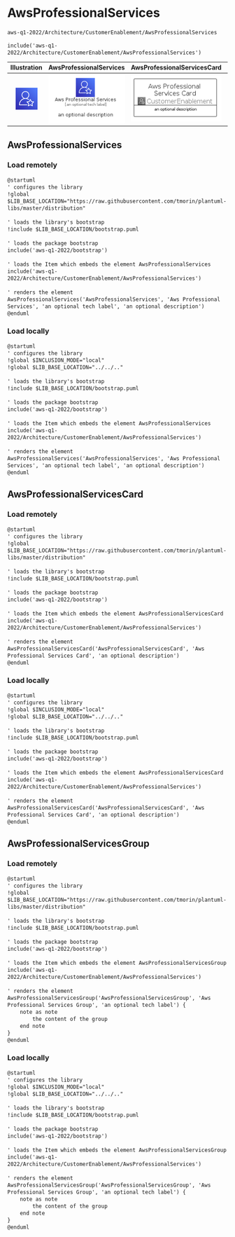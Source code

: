 # AwsProfessionalServices


```text
aws-q1-2022/Architecture/CustomerEnablement/AwsProfessionalServices
```

```text
include('aws-q1-2022/Architecture/CustomerEnablement/AwsProfessionalServices')
```



| Illustration | AwsProfessionalServices | AwsProfessionalServicesCard | AwsProfessionalServicesGroup |
| :---: | :---: | :---: | :---: |
| ![illustration for Illustration](../../../aws-q1-2022/Architecture/CustomerEnablement/AwsProfessionalServices.png) | ![illustration for AwsProfessionalServices](../../../aws-q1-2022/Architecture/CustomerEnablement/AwsProfessionalServices.Local.png) | ![illustration for AwsProfessionalServicesCard](../../../aws-q1-2022/Architecture/CustomerEnablement/AwsProfessionalServicesCard.Local.png) | ![illustration for AwsProfessionalServicesGroup](../../../aws-q1-2022/Architecture/CustomerEnablement/AwsProfessionalServicesGroup.Local.png) |




## AwsProfessionalServices

### Load remotely
```plantuml
@startuml
' configures the library
!global $LIB_BASE_LOCATION="https://raw.githubusercontent.com/tmorin/plantuml-libs/master/distribution"

' loads the library's bootstrap
!include $LIB_BASE_LOCATION/bootstrap.puml

' loads the package bootstrap
include('aws-q1-2022/bootstrap')

' loads the Item which embeds the element AwsProfessionalServices
include('aws-q1-2022/Architecture/CustomerEnablement/AwsProfessionalServices')

' renders the element
AwsProfessionalServices('AwsProfessionalServices', 'Aws Professional Services', 'an optional tech label', 'an optional description')
@enduml
```

### Load locally
```plantuml
@startuml
' configures the library
!global $INCLUSION_MODE="local"
!global $LIB_BASE_LOCATION="../../.."

' loads the library's bootstrap
!include $LIB_BASE_LOCATION/bootstrap.puml

' loads the package bootstrap
include('aws-q1-2022/bootstrap')

' loads the Item which embeds the element AwsProfessionalServices
include('aws-q1-2022/Architecture/CustomerEnablement/AwsProfessionalServices')

' renders the element
AwsProfessionalServices('AwsProfessionalServices', 'Aws Professional Services', 'an optional tech label', 'an optional description')
@enduml
```

## AwsProfessionalServicesCard

### Load remotely
```plantuml
@startuml
' configures the library
!global $LIB_BASE_LOCATION="https://raw.githubusercontent.com/tmorin/plantuml-libs/master/distribution"

' loads the library's bootstrap
!include $LIB_BASE_LOCATION/bootstrap.puml

' loads the package bootstrap
include('aws-q1-2022/bootstrap')

' loads the Item which embeds the element AwsProfessionalServicesCard
include('aws-q1-2022/Architecture/CustomerEnablement/AwsProfessionalServices')

' renders the element
AwsProfessionalServicesCard('AwsProfessionalServicesCard', 'Aws Professional Services Card', 'an optional description')
@enduml
```

### Load locally
```plantuml
@startuml
' configures the library
!global $INCLUSION_MODE="local"
!global $LIB_BASE_LOCATION="../../.."

' loads the library's bootstrap
!include $LIB_BASE_LOCATION/bootstrap.puml

' loads the package bootstrap
include('aws-q1-2022/bootstrap')

' loads the Item which embeds the element AwsProfessionalServicesCard
include('aws-q1-2022/Architecture/CustomerEnablement/AwsProfessionalServices')

' renders the element
AwsProfessionalServicesCard('AwsProfessionalServicesCard', 'Aws Professional Services Card', 'an optional description')
@enduml
```

## AwsProfessionalServicesGroup

### Load remotely
```plantuml
@startuml
' configures the library
!global $LIB_BASE_LOCATION="https://raw.githubusercontent.com/tmorin/plantuml-libs/master/distribution"

' loads the library's bootstrap
!include $LIB_BASE_LOCATION/bootstrap.puml

' loads the package bootstrap
include('aws-q1-2022/bootstrap')

' loads the Item which embeds the element AwsProfessionalServicesGroup
include('aws-q1-2022/Architecture/CustomerEnablement/AwsProfessionalServices')

' renders the element
AwsProfessionalServicesGroup('AwsProfessionalServicesGroup', 'Aws Professional Services Group', 'an optional tech label') {
    note as note
        the content of the group
    end note
}
@enduml
```

### Load locally
```plantuml
@startuml
' configures the library
!global $INCLUSION_MODE="local"
!global $LIB_BASE_LOCATION="../../.."

' loads the library's bootstrap
!include $LIB_BASE_LOCATION/bootstrap.puml

' loads the package bootstrap
include('aws-q1-2022/bootstrap')

' loads the Item which embeds the element AwsProfessionalServicesGroup
include('aws-q1-2022/Architecture/CustomerEnablement/AwsProfessionalServices')

' renders the element
AwsProfessionalServicesGroup('AwsProfessionalServicesGroup', 'Aws Professional Services Group', 'an optional tech label') {
    note as note
        the content of the group
    end note
}
@enduml
```

